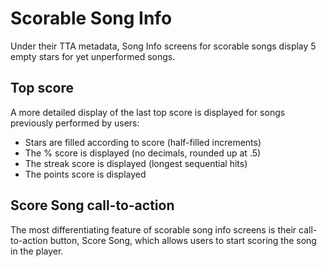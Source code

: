 # Scorable Song Info 

Under their TTA metadata, Song Info screens for scorable songs display 5 empty stars for yet unperformed songs. 

## Top score 

A more detailed display of the last top score is displayed for songs previously performed by users: 
- Stars are filled according to score (half-filled increments) 
- The % score is displayed (no decimals, rounded up at .5) 
- The streak score is displayed (longest sequential hits) 
- The points score is displayed 

## Score Song call-to-action 

The most differentiating feature of scorable song info screens is their call-to-action button, Score Song, which allows users to start scoring the song in the player. 